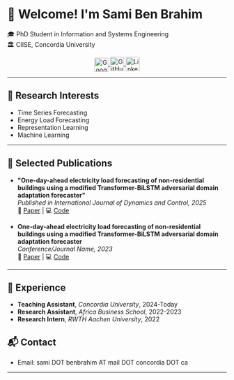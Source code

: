 <link rel="stylesheet" href="https://cdnjs.cloudflare.com/ajax/libs/font-awesome/6.4.2/css/all.min.css">
<link rel="stylesheet" href="assets/style.css">

<!-- 
<div align="center">
 <h1></h1>
</div>
-->
# 👋 Welcome! I'm **Sami Ben Brahim**

🎓 PhD Student in Information and Systems Engineering  
🏛️ CIISE, Concordia University  

<!-- Social Icons -->
<div style="text-align: center;">
<a href="https://scholar.google.com/citations?hl=fr&user=JeOYd2EAAAAJ" target="_blank" class="social-icon">
<img src="https://upload.wikimedia.org/wikipedia/commons/thumb/c/c7/Google_Scholar_logo.svg/32px-Google_Scholar_logo.svg.png" alt="Google Scholar" width="32" style="vertical-align: middle; margin-bottom: -4px;">
</a>
<a href="https://github.com/lear-ner97" target="_blank" class="social-icon">
<img src="https://cdn.jsdelivr.net/gh/devicons/devicon/icons/github/github-original.svg" width="32" alt="GitHub" style="vertical-align: middle;">
</a>
<a href="https://ca.linkedin.com/in/sami-ben-brahim" target="_blank" class="social-icon">
<img src="https://cdn.jsdelivr.net/npm/simple-icons@v7/icons/linkedin.svg" width="32" alt="LinkedIn" style="vertical-align: middle;">
</a>
<a href="https://medium.com/@sami.benbrahim" target="_blank" class="social-icon">
<i class="fab fa-medium fa-2x" style="vertical-align: middle;"></i>
</a>
</div>



<!--
## 🧑‍💻 About Me

I am a PhD student at Concordia University. 
-->
---

## 🧠 Research Interests

- Time Series Forecasting
- Energy Load Forecasting
- Representation Learning
- Machine Learning
  
---

## 📄 Selected Publications

- **"One-day-ahead electricity load forecasting of non-residential buildings using a modified Transformer-BiLSTM adversarial domain adaptation forecaster"**  
_Published in International Journal of Dynamics and Control, 2025_  
🔗 [Paper](https://doi.org/10.1007/s40435-025-01701-x) | 💻 [Code](https://github.com/lear-ner97/Transformer-LSTM-DAF)


- **One-day-ahead electricity load forecasting of non-residential buildings using a modified Transformer-BiLSTM adversarial domain adaptation forecaster**  
_Conference/Journal Name, 2023_  
🔗 [Paper](https://ieeexplore.ieee.org/document/9765941) | 💻 [Code](https://github.com/lear-ner97/gas_demand_forecasting) 

<!--
---

## 📄 Curriculum Vitae (CV)

- [Download my CV (PDF)](cv.pdf)
-->
---
## 💼 Experience
- **Teaching Assistant**, *Concordia University*, 2024-Today
- **Research Assistant**, *Africa Business School*, 2022-2023
- **Research Intern**, *RWTH Aachen University*, 2022


## 📬 Contact

- Email: sami DOT benbrahim AT mail DOT concordia DOT ca  

---
<!--
<style>
a { margin: 0 10px; text-decoration: none; }
</style>
-->
